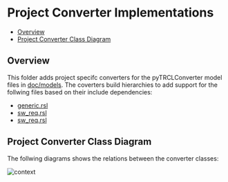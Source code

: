 # Project Converter Implementations <!-- omit in toc -->

- [Overview](#overview)
- [Project Converter Class Diagram](#project-converter-class-diagram)

## Overview

This folder adds project specifc converters for the pyTRCLConverter model files in
[doc/models](../../doc/models/). The coverters build hierarchies to add support
for the follwing files based on their include dependencies:

- [generic.rsl](../../doc/models/generic.rsl)
- [sw_req.rsl](../../doc/models/sw_req.rsl)
- [sw_req.rsl](../../doc/models/sw_req.rsl)

## Project Converter Class Diagram

The follwing diagrams shows the relations between the converter classes:

![context](https://www.plantuml.com/plantuml/proxy?cache=no&src=https://raw.githubusercontent.com/NewTec-GmbH/pyTRLCConverter/refs/heads/main/tools/ProjectConverter/project_converter_class_diagram.puml)
